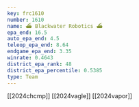 ```yaml
---
key: frc1610
number: 1610
name: ⛴ Blackwater Robotics ⛴
epa_end: 16.5
auto_epa_end: 4.5
teleop_epa_end: 8.64
endgame_epa_end: 3.35
winrate: 0.4643
district_epa_rank: 48
district_epa_percentile: 0.5385
type: Team
---
```

[[2024chcmp]]
[[2024vagle]]
[[2024vapor]]
